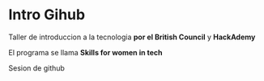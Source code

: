 # Intro Gihub

Taller de  introduccion a la tecnologia **por el British Council** y **HackAdemy**

El programa se llama **Skills for women in tech**

 Sesion de github
